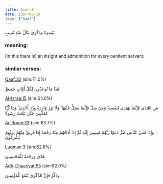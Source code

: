 ```yaml
---
title: Qaaf:8
date: 2007-08-19
tags: ["Qaaf"]
---
```

تَبْصِرَةً وَذِكْرَىٰ لِكُلِّ عَبْدٍ مُنِيبٍ
### meaning: 
[In this there is] an insight and admonition for every penitent servant.
### similar verses: 

[Qaaf:32](/50/32) (sim:71.0%)

هَٰذَا مَا تُوعَدُونَ لِكُلِّ أَوَّابٍ حَفِيظٍ

[Al-Israa:15](/17/15) (sim:64.0%)

مَنِ اهْتَدَىٰ فَإِنَّمَا يَهْتَدِي لِنَفْسِهِ ۖ وَمَنْ ضَلَّ فَإِنَّمَا يَضِلُّ عَلَيْهَا ۚ وَلَا تَزِرُ وَازِرَةٌ وِزْرَ أُخْرَىٰ ۗ وَمَا كُنَّا مُعَذِّبِينَ حَتَّىٰ نَبْعَثَ رَسُولًا

[Ar-Room:33](/30/33) (sim:63.7%)

وَإِذَا مَسَّ النَّاسَ ضُرٌّ دَعَوْا رَبَّهُمْ مُنِيبِينَ إِلَيْهِ ثُمَّ إِذَا أَذَاقَهُمْ مِنْهُ رَحْمَةً إِذَا فَرِيقٌ مِنْهُمْ بِرَبِّهِمْ يُشْرِكُونَ

[Luqman:3](/31/3) (sim:62.8%)

هُدًى وَرَحْمَةً لِلْمُحْسِنِينَ

[Adh-Dhaariyat:55](/51/55) (sim:62.0%)

وَذَكِّرْ فَإِنَّ الذِّكْرَىٰ تَنْفَعُ الْمُؤْمِنِينَ
